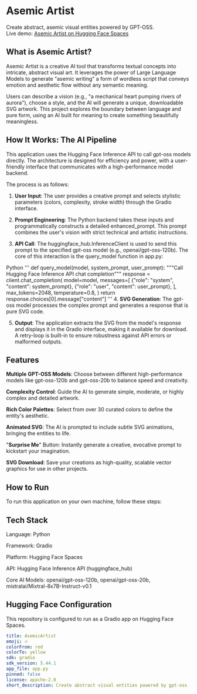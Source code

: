# Asemic Artist

Create abstract, asemic visual entities powered by GPT-OSS.  
Live demo: [Asemic Artist on Hugging Face Spaces](https://huggingface.co/spaces/jpark8215/AsemicArtist)

## What is Asemic Artist?
Asemic Artist is a creative AI tool that transforms textual concepts into intricate, abstract visual art. It leverages the power of Large Language Models to generate "asemic writing" a form of wordless script that conveys emotion and aesthetic flow without any semantic meaning.

Users can describe a vision (e.g., "a mechanical heart pumping rivers of aurora"), choose a style, and the AI will generate a unique, downloadable SVG artwork. This project explores the boundary between language and pure form, using an AI built for meaning to create something beautifully meaningless.

## How It Works: The AI Pipeline
This application uses the Hugging Face Inference API to call gpt-oss models directly. The architecture is designed for efficiency and power, with a user-friendly interface that communicates with a high-performance model backend.

The process is as follows:

1. **User Input**: The user provides a creative prompt and selects stylistic parameters (colors, complexity, stroke width) through the Gradio interface.

2. **Prompt Engineering**: The Python backend takes these inputs and programmatically constructs a detailed enhanced_prompt. This prompt combines the user's vision with strict technical and artistic instructions.

3. **API Call**: The huggingface_hub.InferenceClient is used to send this prompt to the specified gpt-oss model (e.g., openai/gpt-oss-120b). The core of this interaction is the query_model function in app.py:

Python
'''
def query_model(model, system_prompt, user_prompt):
    """Call Hugging Face Inference API chat completion"""
    response = client.chat_completion(
        model=model,
        messages=[
            {"role": "system", "content": system_prompt},
            {"role": "user", "content": user_prompt},
        ],
        max_tokens=2048,
        temperature=0.8,
    )
    return response.choices[0].message["content"]
 '''
 4. **SVG Generation**: The gpt-oss model processes the complex prompt and generates a response that is pure SVG code.

5. **Output**: The application extracts the SVG from the model's response and displays it in the Gradio interface, making it available for download. A retry-loop is built-in to ensure robustness against API errors or malformed outputs.

## Features
**Multiple GPT-OSS Models**: Choose between different high-performance models like gpt-oss-120b and gpt-oss-20b to balance speed and creativity.

**Complexity Control**: Guide the AI to generate simple, moderate, or highly complex and detailed artwork.

**Rich Color Palettes**: Select from over 30 curated colors to define the entity's aesthetic.

**Animated SVG**: The AI is prompted to include subtle SVG animations, bringing the entities to life.

"**Surprise Me**" Button: Instantly generate a creative, evocative prompt to kickstart your imagination.

**SVG Download**: Save your creations as high-quality, scalable vector graphics for use in other projects.

## How to Run
To run this application on your own machine, follow these steps:


## Tech Stack
Language: Python

Framework: Gradio

Platform: Hugging Face Spaces

API: Hugging Face Inference API (huggingface_hub)

Core AI Models: openai/gpt-oss-120b, openai/gpt-oss-20b, mistralai/Mixtral-8x7B-Instruct-v0.1

## Hugging Face Configuration
This repository is configured to run as a Gradio app on Hugging Face Spaces.

```yaml
title: AsemicArtist
emoji: 🔥
colorFrom: red
colorTo: yellow
sdk: gradio
sdk_version: 5.44.1
app_file: app.py
pinned: false
license: apache-2.0
short_description: Create abstract visual entities powered by gpt-oss
